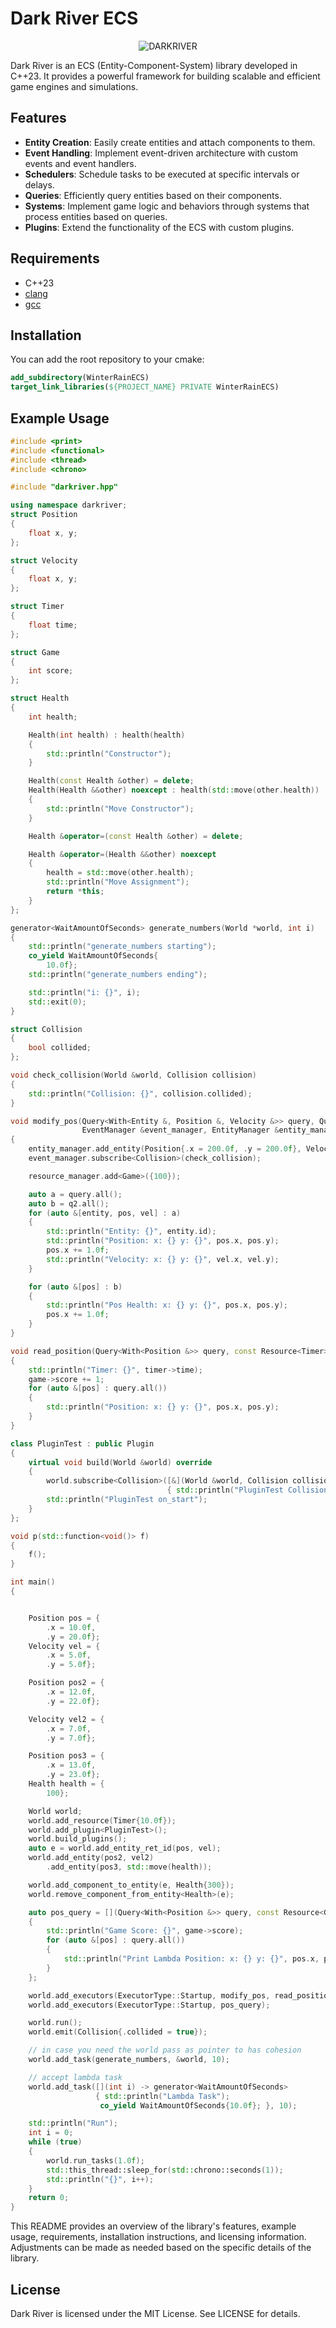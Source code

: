 # Dark River ECS

<p align="center">
      <img src="https://github.com/GabrielBernardoDaSilva/forged_in_lost_lands_ecs/blob/main/darkriver.png" alt="DARKRIVER" />
</p>

[badge.language]: https://img.shields.io/badge/language-C%2B%2B23-red

Dark River is an ECS (Entity-Component-System) library developed in C++23. It provides a powerful framework for building scalable and efficient game engines and simulations.

## Features

- **Entity Creation**: Easily create entities and attach components to them.
- **Event Handling**: Implement event-driven architecture with custom events and event handlers.
- **Schedulers**: Schedule tasks to be executed at specific intervals or delays.
- **Queries**: Efficiently query entities based on their components.
- **Systems**: Implement game logic and behaviors through systems that process entities based on queries.
- **Plugins**: Extend the functionality of the ECS with custom plugins.

## Requirements

- C++23
- [clang](https://clang.llvm.org/)
- [gcc](https://www.gnu.org/software/gcc/)

## Installation

You can add the root repository to your cmake:

```cmake
add_subdirectory(WinterRainECS)
target_link_libraries(${PROJECT_NAME} PRIVATE WinterRainECS)
```

## Example Usage

```cpp
#include <print>
#include <functional>
#include <thread>
#include <chrono>

#include "darkriver.hpp"

using namespace darkriver;
struct Position
{
    float x, y;
};

struct Velocity
{
    float x, y;
};

struct Timer
{
    float time;
};

struct Game
{
    int score;
};

struct Health
{
    int health;

    Health(int health) : health(health)
    {
        std::println("Constructor");
    }

    Health(const Health &other) = delete;
    Health(Health &&other) noexcept : health(std::move(other.health))
    {
        std::println("Move Constructor");
    }

    Health &operator=(const Health &other) = delete;

    Health &operator=(Health &&other) noexcept
    {
        health = std::move(other.health);
        std::println("Move Assignment");
        return *this;
    }
};

generator<WaitAmountOfSeconds> generate_numbers(World *world, int i)
{
    std::println("generate_numbers starting");
    co_yield WaitAmountOfSeconds{
        10.0f};
    std::println("generate_numbers ending");

    std::println("i: {}", i);
    std::exit(0);
}

struct Collision
{
    bool collided;
};

void check_collision(World &world, Collision collision)
{
    std::println("Collision: {}", collision.collided);
}

void modify_pos(Query<With<Entity &, Position &, Velocity &>> query, Query<With<Position &>, Without<Velocity &>> q2,
                EventManager &event_manager, EntityManager &entity_manager, ResourceManager &resource_manager)
{
    entity_manager.add_entity(Position{.x = 200.0f, .y = 200.0f}, Velocity{.x = 200.0f, .y = 200.0f});
    event_manager.subscribe<Collision>(check_collision);

    resource_manager.add<Game>({100});

    auto a = query.all();
    auto b = q2.all();
    for (auto &[entity, pos, vel] : a)
    {
        std::println("Entity: {}", entity.id);
        std::println("Position: x: {} y: {}", pos.x, pos.y);
        pos.x += 1.0f;
        std::println("Velocity: x: {} y: {}", vel.x, vel.y);
    }

    for (auto &[pos] : b)
    {
        std::println("Pos Health: x: {} y: {}", pos.x, pos.y);
        pos.x += 1.0f;
    }
}

void read_position(Query<With<Position &>> query, const Resource<Timer> timer, Resource<Game> game)
{
    std::println("Timer: {}", timer->time);
    game->score += 1;
    for (auto &[pos] : query.all())
    {
        std::println("Position: x: {} y: {}", pos.x, pos.y);
    }
}

class PluginTest : public Plugin
{
    virtual void build(World &world) override
    {
        world.subscribe<Collision>([&](World &world, Collision collision)
                                   { std::println("PluginTest Collision"); });
        std::println("PluginTest on_start");
    }
};

void p(std::function<void()> f)
{
    f();
}

int main()
{


    Position pos = {
        .x = 10.0f,
        .y = 20.0f};
    Velocity vel = {
        .x = 5.0f,
        .y = 5.0f};

    Position pos2 = {
        .x = 12.0f,
        .y = 22.0f};

    Velocity vel2 = {
        .x = 7.0f,
        .y = 7.0f};

    Position pos3 = {
        .x = 13.0f,
        .y = 23.0f};
    Health health = {
        100};

    World world;
    world.add_resource(Timer{10.0f});
    world.add_plugin<PluginTest>();
    world.build_plugins();
    auto e = world.add_entity_ret_id(pos, vel);
    world.add_entity(pos2, vel2)
        .add_entity(pos3, std::move(health));

    world.add_component_to_entity(e, Health{300});
    world.remove_component_from_entity<Health>(e);

    auto pos_query = [](Query<With<Position &>> query, const Resource<Game> game)
    {
        std::println("Game Score: {}", game->score);
        for (auto &[pos] : query.all())
        {
            std::println("Print Lambda Position: x: {} y: {}", pos.x, pos.y);
        }
    };

    world.add_executors(ExecutorType::Startup, modify_pos, read_position);
    world.add_executors(ExecutorType::Startup, pos_query);

    world.run();
    world.emit(Collision{.collided = true});

    // in case you need the world pass as pointer to has cohesion
    world.add_task(generate_numbers, &world, 10);

    // accept lambda task
    world.add_task([](int i) -> generator<WaitAmountOfSeconds>
                   { std::println("Lambda Task");
                    co_yield WaitAmountOfSeconds{10.0f}; }, 10);

    std::println("Run");
    int i = 0;
    while (true)
    {
        world.run_tasks(1.0f);
        std::this_thread::sleep_for(std::chrono::seconds(1));
        std::println("{}", i++);
    }
    return 0;
}
```

This README provides an overview of the library's features, example usage, requirements, installation instructions, and licensing information. Adjustments can be made as needed based on the specific details of the library.

## License

Dark River is licensed under the MIT License. See LICENSE for details.
